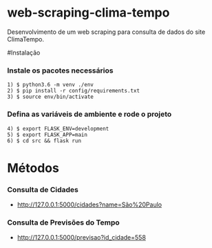 # web-scraping-clima-tempo
Desenvolvimento de um web scraping para consulta de dados do site ClimaTempo. 


#Instalação

### Instale os pacotes necessários
```
1) $ python3.6 -m venv ./env
2) $ pip install -r config/requirements.txt
3) $ source env/bin/activate
```
### Defina as variáveis de ambiente e rode o projeto
```
4) $ export FLASK_ENV=development
5) $ export FLASK_APP=main
6) $ cd src && flask run
```


# Métodos
### Consulta de Cidades
- http://127.0.0.1:5000/cidades?name=São%20Paulo

### Consulta de Previsões do Tempo
- http://127.0.0.1:5000/previsao?id_cidade=558
